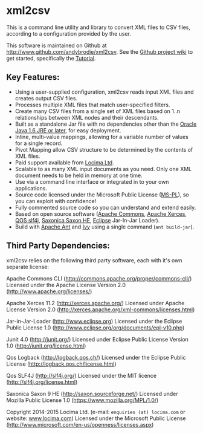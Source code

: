 # xml2csv

This is a command line utility and library to convert XML files to CSV files, according to a configuration provided by the user.

This software is maintained on Github at http://www.github.com/andybrodie/xml2csv.  See the [Github project wiki](https://github.com/andybrodie/xml2csv/wiki) to get started, specifically the [Tutorial](https://github.com/andybrodie/xml2csv/wiki/Tutorial).

## Key Features:
* Using a user-supplied configuration, xml2csv reads input XML files and creates output CSV files.
* Processes multiple XML files that match user-specified filters.
* Create many CSV files from a single set of XML files based on 1..n relationships between XML nodes and their descendants.
* Built as a standalone Jar file with no dependencies other than the [Oracle Java 1.6 JRE or later](http://www.java.com), for easy deployment.
* Inline, multi-value mappings, allowing for a variable number of values for a single record.
* Pivot Mapping allow CSV structure to be determined by the contents of XML files.
* Paid support available from [Locima Ltd](http://locima.com).
* Scalable to as many XML input documents as you need.  Only one XML document needs to be held in memory at one time.
* Use via a command line interface or integrated in to your own applications.
* Source code licensed under the Microsoft Public License ([MS-PL](http://opensource.org/licenses/MS-PL)), so you can exploit with confidence!
* Fully commented source code so you can understand and extend easily.
* Based on open source software ([Apache Commons](http://commons.apache.org), [Apache Xerces](http://xerces.apache.org/), [QOS slf4j](http://slf4j.org/), [Saxonica Saxon HE](http://sourceforge.net/projects/saxon/files/Saxon-HE/), [Eclipse](http://www.eclipse.org) Jar-In-Jar Loader).
* Build with [Apache Ant](http://ant.apache.org) and [Ivy](http://ant.apache.org/ivy/) using a single command (`ant build-jar`).

## Third Party Dependencies:

xml2csv relies on the following third party software, each with it's own separate license:

Apache Commons CLI (http://commons.apache.org/proper/commons-cli/)
        Licensed under the Apache License Version 2.0 (http://www.apache.org/licenses/)

Apache Xerces 11.2 (http://xerces.apache.org/)
        Licensed under Apache License Version 2.0 (http://xerces.apache.org/xml-commons/licenses.html)

Jar-in-Jar-Loader (http://www.eclipse.org)
        Licensed under the Eclipse Public License 1.0 (http://www.eclipse.org/org/documents/epl-v10.php)

Junit 4.0 (http://junit.org/)
        Licensed under Eclipse Public License Version 1.0 (http://junit.org/license.html)

Qos Logback (http://logback.qos.ch/)
        Licensed under the Eclipse Public License (http://logback.qos.ch/license.html)

Qos SLF4J (http://slf4j.org/)
        Licensed under the MIT licence (http://slf4j.org/license.html)

Saxonica Saxon 9 HE (http://saxon.sourceforge.net/)
        Licensed under Mozilla Public License 1.0 (https://www.mozilla.org/MPL/1.0/)

Copyright 2014-2015 Locima Ltd. (e-mail: `enquiries (at) locima.com` or website: www.locima.com)
Licensed under the Microsoft Public License (http://www.microsoft.com/en-us/openness/licenses.aspx)

